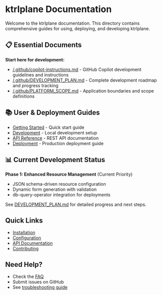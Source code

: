 # ktrlplane Documentation

Welcome to the ktrlplane documentation. This directory contains comprehensive guides for using, deploying, and developing ktrlplane.

## 📋 Essential Documents

**Start here for development:**
- [/.github/copilot-instructions.md](../.github/copilot-instructions.md) - GitHub Copilot development guidelines and instructions
- [/.github/DEVELOPMENT_PLAN.md](../.github/DEVELOPMENT_PLAN.md) - Complete development roadmap and progress tracking
- [/.github/PLATFORM_SCOPE.md](../.github/PLATFORM_SCOPE.md) - Application boundaries and scope definitions

## 📚 User & Deployment Guides

- [Getting Started](getting-started.md) - Quick start guide
- [Development](development.md) - Local development setup  
- [API Reference](api-reference.md) - REST API documentation
- [Deployment](deployment.md) - Production deployment guide

## 📊 Current Development Status

**Phase 1: Enhanced Resource Management** (Current Priority)
- JSON schema-driven resource configuration
- Dynamic form generation with validation
- db-query-operator integration for deployments

See [DEVELOPMENT_PLAN.md](../.github/DEVELOPMENT_PLAN.md) for detailed progress and next steps.

## Quick Links

- [Installation](deployment.md#installation)
- [Configuration](deployment.md#configuration)
- [API Documentation](api-reference.md)
- [Contributing](development.md#contributing)

## Need Help?

- Check the [FAQ](faq.md)
- Submit issues on GitHub
- See [troubleshooting guide](troubleshooting.md)

